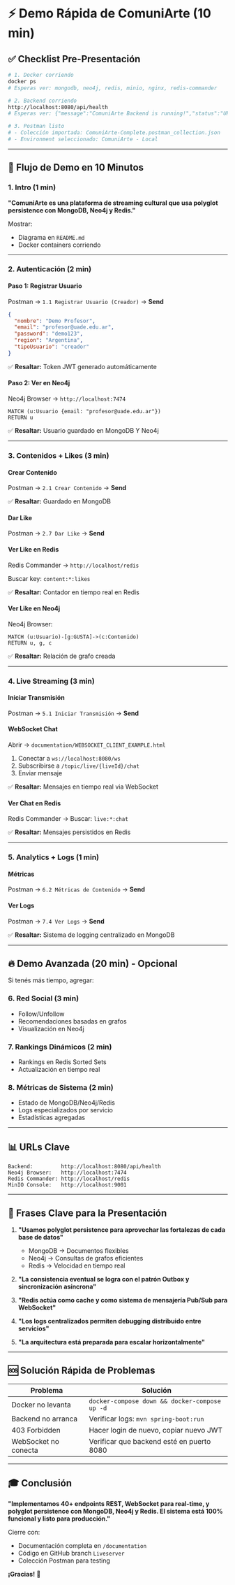 # ⚡ Demo Rápida de ComuniArte (10 min)

## ✅ Checklist Pre-Presentación

```bash
# 1. Docker corriendo
docker ps
# Esperas ver: mongodb, neo4j, redis, minio, nginx, redis-commander

# 2. Backend corriendo
http://localhost:8080/api/health
# Esperas ver: {"message":"ComuniArte Backend is running!","status":"UP"}

# 3. Postman listo
# - Colección importada: ComuniArte-Complete.postman_collection.json
# - Environment seleccionado: ComuniArte - Local
```

---

## 🎯 Flujo de Demo en 10 Minutos

### **1. Intro (1 min)**

**"ComuniArte es una plataforma de streaming cultural que usa polyglot persistence con MongoDB, Neo4j y Redis."**

Mostrar:
- Diagrama en `README.md`
- Docker containers corriendo

---

### **2. Autenticación (2 min)**

#### Paso 1: Registrar Usuario
Postman → `1.1 Registrar Usuario (Creador)` → **Send**

```json
{
  "nombre": "Demo Profesor",
  "email": "profesor@uade.edu.ar",
  "password": "demo123",
  "region": "Argentina",
  "tipoUsuario": "creador"
}
```

✅ **Resaltar:** Token JWT generado automáticamente

#### Paso 2: Ver en Neo4j
Neo4j Browser → `http://localhost:7474`

```cypher
MATCH (u:Usuario {email: "profesor@uade.edu.ar"})
RETURN u
```

✅ **Resaltar:** Usuario guardado en MongoDB Y Neo4j

---

### **3. Contenidos + Likes (3 min)**

#### Crear Contenido
Postman → `2.1 Crear Contenido` → **Send**

✅ **Resaltar:** Guardado en MongoDB

#### Dar Like
Postman → `2.7 Dar Like` → **Send**

#### Ver Like en Redis
Redis Commander → `http://localhost/redis`

Buscar key: `content:*:likes`

✅ **Resaltar:** Contador en tiempo real en Redis

#### Ver Like en Neo4j
Neo4j Browser:
```cypher
MATCH (u:Usuario)-[g:GUSTA]->(c:Contenido)
RETURN u, g, c
```

✅ **Resaltar:** Relación de grafo creada

---

### **4. Live Streaming (3 min)**

#### Iniciar Transmisión
Postman → `5.1 Iniciar Transmisión` → **Send**

#### WebSocket Chat
Abrir → `documentation/WEBSOCKET_CLIENT_EXAMPLE.html`

1. Conectar a `ws://localhost:8080/ws`
2. Subscribirse a `/topic/live/{liveId}/chat`
3. Enviar mensaje

✅ **Resaltar:** Mensajes en tiempo real via WebSocket

#### Ver Chat en Redis
Redis Commander → Buscar: `live:*:chat`

✅ **Resaltar:** Mensajes persistidos en Redis

---

### **5. Analytics + Logs (1 min)**

#### Métricas
Postman → `6.2 Métricas de Contenido` → **Send**

#### Ver Logs
Postman → `7.4 Ver Logs` → **Send**

✅ **Resaltar:** Sistema de logging centralizado en MongoDB

---

## 🔥 Demo Avanzada (20 min) - Opcional

Si tenés más tiempo, agregar:

### 6. Red Social (3 min)
- Follow/Unfollow
- Recomendaciones basadas en grafos
- Visualización en Neo4j

### 7. Rankings Dinámicos (2 min)
- Rankings en Redis Sorted Sets
- Actualización en tiempo real

### 8. Métricas de Sistema (2 min)
- Estado de MongoDB/Neo4j/Redis
- Logs especializados por servicio
- Estadísticas agregadas

---

## 📊 URLs Clave

```
Backend:         http://localhost:8080/api/health
Neo4j Browser:   http://localhost:7474
Redis Commander: http://localhost/redis
MinIO Console:   http://localhost:9001
```

---

## 💬 Frases Clave para la Presentación

1. **"Usamos polyglot persistence para aprovechar las fortalezas de cada base de datos"**
   - MongoDB → Documentos flexibles
   - Neo4j → Consultas de grafos eficientes
   - Redis → Velocidad en tiempo real

2. **"La consistencia eventual se logra con el patrón Outbox y sincronización asíncrona"**

3. **"Redis actúa como cache y como sistema de mensajería Pub/Sub para WebSocket"**

4. **"Los logs centralizados permiten debugging distribuido entre servicios"**

5. **"La arquitectura está preparada para escalar horizontalmente"**

---

## 🆘 Solución Rápida de Problemas

| Problema | Solución |
|----------|----------|
| Docker no levanta | `docker-compose down && docker-compose up -d` |
| Backend no arranca | Verificar logs: `mvn spring-boot:run` |
| 403 Forbidden | Hacer login de nuevo, copiar nuevo JWT |
| WebSocket no conecta | Verificar que backend esté en puerto 8080 |

---

## 🎓 Conclusión

**"Implementamos 40+ endpoints REST, WebSocket para real-time, y polyglot persistence con MongoDB, Neo4j y Redis. El sistema está 100% funcional y listo para producción."**

Cierre con:
- Documentación completa en `/documentation`
- Código en GitHub branch `Liveserver`
- Colección Postman para testing

**¡Gracias!** 🚀

